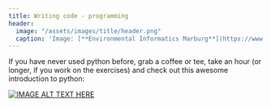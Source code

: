 ```yaml
---
title: Writing code - programming
header:
  image: "/assets/images/title/header.png"
  caption: 'Image: [**Environmental Informatics Marburg**](https://www.uni-marburg.de/en/fb19/disciplines/physisch/environmentalinformatics)'
---
```

If you have never used python before, grab a coffee or tee, take an hour (or longer, if you work on the exercises) and check out this awesome introduction to python: 

[![IMAGE ALT TEXT HERE](https://www.youtube.com/watch?v=kqtD5dpn9C80.jpg)](https://www.youtube.com/watch?v=kqtD5dpn9C8)

